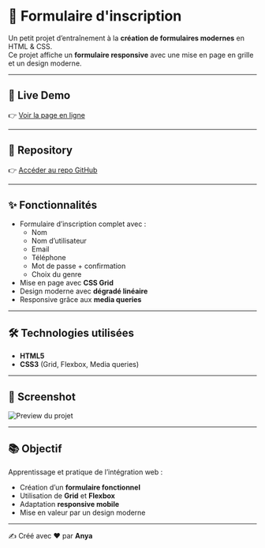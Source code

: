 # 🌸 Formulaire d'inscription

Un petit projet d’entraînement à la **création de formulaires modernes** en HTML & CSS.  
Ce projet affiche un **formulaire responsive** avec une mise en page en grille et un design moderne.

---

## 🚀 Live Demo

👉 [Voir la page en ligne](https://anya-git.github.io/formulaire/)

---

## 📂 Repository

👉 [Accéder au repo GitHub](https://github.com/AnYa-git/formulaire.git)

---

## ✨ Fonctionnalités

- Formulaire d’inscription complet avec :
  - Nom
  - Nom d’utilisateur
  - Email
  - Téléphone
  - Mot de passe + confirmation
  - Choix du genre
- Mise en page avec **CSS Grid**
- Design moderne avec **dégradé linéaire**
- Responsive grâce aux **media queries**

---

## 🛠️ Technologies utilisées

- **HTML5**
- **CSS3** (Grid, Flexbox, Media queries)

---

## 📸 Screenshot

![Preview du projet](images/screenshot.png)

---

## 📚 Objectif

Apprentissage et pratique de l’intégration web :

- Création d’un **formulaire fonctionnel**
- Utilisation de **Grid** et **Flexbox**
- Adaptation **responsive mobile**
- Mise en valeur par un design moderne

---

✍️ Créé avec ❤️ par **Anya**
